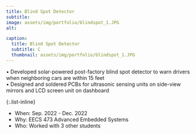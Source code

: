 ```yaml
---
title: Blind Spot Detector
subtitle: 
image: assets/img/portfolio/blindspot_1.JPG
alt: 

caption:
  title: Blind Spot Detector
  subtitle: C
  thumbnail: assets/img/portfolio/blindspot_1.JPG
---
```

•	Developed solar-powered post-factory blind spot detector to warn drivers when neighboring cars are within 15 feet <br> 
•	Designed and soldered PCBs for ultrasonic sensing units on side-view mirrors and LCD screen unit on dashboard

{:.list-inline}
- When: Sep. 2022 - Dec. 2022
- Why: EECS 473 Advanced Embedded Systems
- Who: Worked with 3 other students

